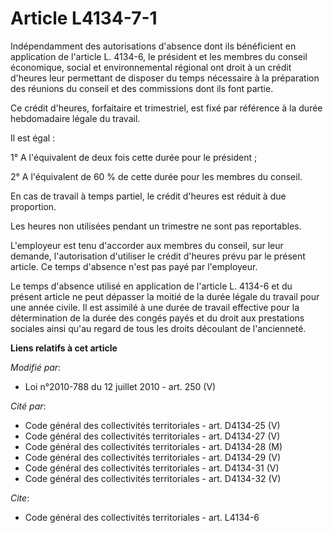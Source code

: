 # Article L4134-7-1

Indépendamment des autorisations d'absence dont ils bénéficient en application de l'article L. 4134-6, le président et les
membres du    conseil économique, social et environnemental régional ont droit à un crédit d'heures leur permettant de
disposer du temps nécessaire à la préparation des réunions du conseil et des commissions dont ils font partie. 

Ce crédit d'heures, forfaitaire et trimestriel, est fixé par référence à la durée hebdomadaire légale du travail. 

Il est égal : 

1° A l'équivalent de deux fois cette durée pour le président ; 

2° A l'équivalent de 60 % de cette durée pour les membres du conseil. 

En cas de travail à temps partiel, le crédit d'heures est réduit à due proportion. 

Les heures non utilisées pendant un trimestre ne sont pas reportables.

L'employeur est tenu d'accorder aux membres du conseil, sur leur demande, l'autorisation d'utiliser le crédit d'heures prévu
par le présent article. Ce temps d'absence n'est pas payé par l'employeur. 

Le temps d'absence utilisé en application de l'article L. 4134-6 et du présent article ne peut dépasser la moitié de la durée
légale du travail pour une année civile. Il est assimilé à une durée de travail effective pour la détermination de la durée
des congés payés et du droit aux prestations sociales ainsi qu'au regard de tous les droits découlant de l'ancienneté.

**Liens relatifs à cet article**

_Modifié par_:

  - Loi n°2010-788 du 12 juillet 2010 - art. 250 (V)

_Cité par_:

  - Code général des collectivités territoriales - art. D4134-25 (V)
  - Code général des collectivités territoriales - art. D4134-27 (V)
  - Code général des collectivités territoriales - art. D4134-28 (M)
  - Code général des collectivités territoriales - art. D4134-29 (V)
  - Code général des collectivités territoriales - art. D4134-31 (V)
  - Code général des collectivités territoriales - art. D4134-32 (V)

_Cite_:

  - Code général des collectivités territoriales - art. L4134-6
